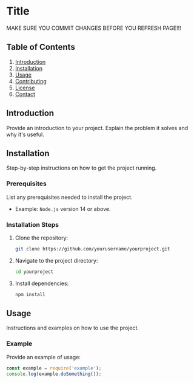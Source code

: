 # Title
MAKE SURE YOU COMMIT CHANGES BEFORE YOU REFRESH PAGE!!!

## Table of Contents
1. [Introduction](#introduction)
2. [Installation](#installation)
3. [Usage](#usage)
4. [Contributing](#contributing)
5. [License](#license)
6. [Contact](#contact)

## Introduction
Provide an introduction to your project. Explain the problem it solves and why it's useful.

## Installation
Step-by-step instructions on how to get the project running.

### Prerequisites
List any prerequisites needed to install the project.
- Example: `Node.js` version 14 or above.

### Installation Steps
1. Clone the repository:
    ```bash
    git clone https://github.com/yourusername/yourproject.git
    ```
2. Navigate to the project directory:
    ```bash
    cd yourproject
    ```
3. Install dependencies:
    ```bash
    npm install
    ```

## Usage
Instructions and examples on how to use the project.

### Example
Provide an example of usage:
```javascript
const example = require('example');
console.log(example.doSomething());
